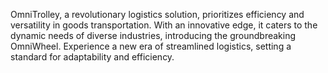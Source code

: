 OmniTrolley, a revolutionary logistics solution, prioritizes efficiency and versatility in goods transportation. With an innovative edge, it caters to the dynamic needs of diverse industries, introducing the groundbreaking OmniWheel. Experience a new era of streamlined logistics, setting a standard for adaptability and efficiency.
